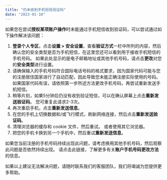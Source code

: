```yaml
---
title: "仍未收到手机短信验证码"
date: "2023-01-10"
---
```


如果您在尝试**授权某项账户操作**时未能通过手机短信收到验证码，可以尝试通过如下操作解决该问题：

1. **登录个人专区**，点击**设置 > 安全设置**，查看**验证方式**一栏中所列的内容，然后确认您的安全类型是否为手机短信，在这里您还可以看到用于接收手机短信的手机号码。 如果此处显示的是电子邮箱地址或其他手机号码，请点击**更改**对您的**安全类型**进行设置。
2. 请确保输入的手机号码符合国际电话号码的格式要求，因为国家代码可能与您的注册居住国家进行了自动匹配，因此导致您未能正确注册实际使用的号码。 如果国家代码有误，请依照第一步所述方法更改手机号码，再尝试重新发送手机短信。
3. 稍等片刻，如果5分钟后仍没有收到验证短信，可以在确认屏幕上点击**重新发送验证码**。 您可重复此请求2-3次。
4. 再次重启手机，点击**重新发送信息**。
5. 在您的手机上切换数据和/或飞行模式，刷新网络连接，然后点击**重新发送验证码**。
6. 清理浏览器的缓存和 cookie 文件，然后重试。 或者使用其它浏览器。
7. 把您的手机卡换到另一个手机中，然后重试**重新发送信息**。

如果您当前注册的手机号码持续出现此问题，请考虑换用其他手机号码，然后观察此问题是否依然持续出现。 请点击此链接，了解更多有关**账户手机号码更改方法**的信息。

如果以上建议无法解决问题，请随时联系我们的客服团队，我们将竭诚为您提供更多帮助。
